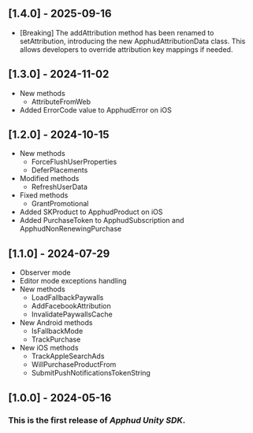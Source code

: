 ## [1.4.0] - 2025-09-16

- [Breaking] The addAttribution method has been renamed to setAttribution, introducing the new ApphudAttributionData class. This allows developers to override attribution key mappings if needed.

## [1.3.0] - 2024-11-02

- New methods
  - AttributeFromWeb
- Added ErrorCode value to ApphudError on iOS

## [1.2.0] - 2024-10-15

- New methods
  - ForceFlushUserProperties
  - DeferPlacements
- Modified methods
  - RefreshUserData
- Fixed methods
  - GrantPromotional
- Added SKProduct to ApphudProduct on iOS
- Added PurchaseToken to ApphudSubscription and ApphudNonRenewingPurchase

## [1.1.0] - 2024-07-29

- Observer mode
- Editor mode exceptions handling
- New methods
  - LoadFallbackPaywalls
  - AddFacebookAttribution
  - InvalidatePaywallsCache
- New Android methods
  - IsFallbackMode
  - TrackPurchase
- New iOS methods
  - TrackAppleSearchAds
  - WillPurchaseProductFrom
  - SubmitPushNotificationsTokenString

## [1.0.0] - 2024-05-16

### This is the first release of _Apphud Unity SDK_.
